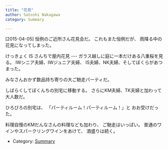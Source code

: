 ```yaml
---
title: "花見"
author: Satoshi Nakagawa
category: Summary

---
```


[2015-04-05]  恒例のご近所さん花見会だ。
これもまた恒例だが、
雨降る中の花見になってしまった。

 けっきょく IS さんちで屋内花見
--- ガラス越しに庭に一本だけある八重桜を見る。
IWシニア夫婦、IWジュニア夫婦、
IS夫婦、NK夫婦、そしてぼくらがあつまった。

 みなさんおかず数品持ち寄りの大ご馳走パーティだ。

 しばらくしてぼくんちの別宅に移動する。
さらにKM夫婦、TK夫婦と加わって大人数だ。

 ひろびろの別宅は、
「パーティルーム！パーティルーム！」と
おお受けだった。

 料理自慢のKMだんなさんの料理なども加わり、
ご馳走はいっぱい。
普通のワインやスパークリングワインをあけて、
酒盛りは続く。

- Category: [Summary](categories.html#Summary)

